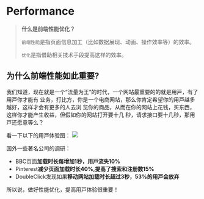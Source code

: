 # Performance

> **什么是前端性能优化？**
>
> `前端性能`是指⻚⾯信息加⼯（⽐如数据展现、动画、操作效率等）的效率。
>
> `优化`是指借助相关技术⼿段提⾼这样的效率。

## 为什么前端性能如此重要?
我们知道，现在就是⼀个“流量为王”的时代，⼀个⽹站最重要的的就是⽤⼾，有了⽤⼾你才能有
业务，打⽐⽅，你是⼀个电商⽹站，那么你肯定希望你的⽤⼾越多越好，这样才会有更多的⼈去浏
览你的商品，从⽽在你的⽹站上花钱，买东西，这样你才能产⽣收益，但假如你的⽹站打开要⼗⼏
秒，请求接⼝要⼗⼏秒，那⽤⼾还愿意等么？

看⼀下以下的⽤⼾体验图：
![](https://img2.imgtp.com/2024/05/17/W0SHqC1V.jpg)

国外⼀些著名公司的调研：
- BBC⻚⾯**加载时⻓每增加1秒，⽤⼾流失10%**
- Pinterest**减少⻚⾯加载时⻓40%,提⾼了搜索和注册数15%**
- DoubleClick发现如果**移动⽹站加载时⻓超过3秒，53%的⽤⼾会放弃**

所以说，做好性能优化，提⾼⽤⼾体验很重要！